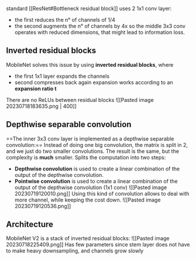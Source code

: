 standard [[ResNet#Bottleneck residual block]] uses 2 1x1 conv layer: 
- the first reduces the n° of channels of 1/4
- the second augments the n° of channels by 4x
so the middle 3x3 conv operates with reduced dimensions, that might lead to information loss.

## Inverted residual blocks
MobileNet solves this issue by using **inverted residual blocks**, where 
- the first 1x1 layer expands the channels
- second compresses back again
expansion works according to an **expansion ratio t**

There are no ReLUs between residual blocks
![[Pasted image 20230718183635.png | 400]]
## Depthwise separable convolution
==The inner 3x3 conv layer is implemented as a depthwise separable convolution:==
Instead of doing one big convolution, the matrix is split in 2, and we just do two smaller convolutions. The result is the same, but the complexity is **much** smaller.
Splits the computation into two steps: 
- **Depthwise convolution** is used to create a linear combination of the output of the depthwise convolution.
- **Pointwise convolution** is used to create a linear combination of the output of the depthwise convolution (1x1 conv)
![[Pasted image 20230719120010.png]]
Using this kind of convolution allows to deal with more channel, while keeping the cost down.
![[Pasted image 20230719120536.png]]


## Architecture
MobileNet V2 is a stack of inverted residual blocks:
![[Pasted image 20230718225409.png]]
Has few parameters since stem layer does not have to make heavy downsampling, and channels grow slowly